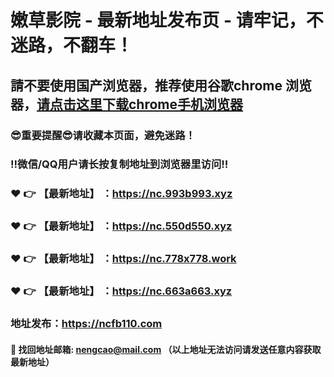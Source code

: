 # 嫩草影院 - 最新地址发布页 - 请牢记，不迷路，不翻车！

## 請不要使用国产浏览器，推荐使用谷歌chrome 浏览器，<a href = "https://www.google.cn/chrome/">请点击这里下载chrome手机浏览器</a>

### :sunglasses:重要提醒:sunglasses:请收藏本页面，避免迷路！
### ‼️微信/QQ用户请长按复制地址到浏览器里访问‼️

### :heart: :point_right: 【最新地址】 ：https://nc.993b993.xyz
### :heart: :point_right: 【最新地址】 ：https://nc.550d550.xyz
### :heart: :point_right: 【最新地址】 ：https://nc.778x778.work
### :heart: :point_right: 【最新地址】 ：https://nc.663a663.xyz

### 地址发布：https://ncfb110.com

#### :e-mail: __找回地址邮箱: nengcao@mail.com （以上地址无法访问请发送任意内容获取最新地址）__
